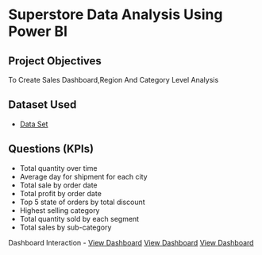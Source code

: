 # Superstore Data Analysis Using Power BI
## Project Objectives
To Create Sales Dashboard,Region And Category Level Analysis

## Dataset Used
- <a href="https://github.com/Abndx/Data-Analysis-Dashboard/blob/main/Power%20BI%20Dashboard%20-%20Superstore.xlsx">Data Set </a>

## Questions (KPIs)
- Total quantity over time
- Average day for shipment for each city
- Total sale by order date
- Total profit by order date
- Top 5 state of orders by total discount
- Highest selling category
- Total quantity sold by each segment
- Total sales by sub-category


Dashboard Interaction - <a href="https://github.com/Abndx/Data-Analysis-Dashboard/blob/main/Screenshot%202025-06-09%20160531.png">View Dashboard</a>
                        <a href="https://github.com/Abndx/Data-Analysis-Dashboard/blob/main/Screenshot%202025-06-09%20160647.png">View Dashboard</a>
                        <a href="https://github.com/Abndx/Data-Analysis-Dashboard/blob/main/Screenshot%202025-06-09%20160656.png">View Dashboard</a>
